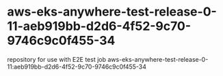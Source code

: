 # aws-eks-anywhere-test-release-0-11-aeb919bb-d2d6-4f52-9c70-9746c9c0f455-34
repository for use with E2E test job aws-eks-anywhere-test-release-0-11:aeb919bb-d2d6-4f52-9c70-9746c9c0f455-34
